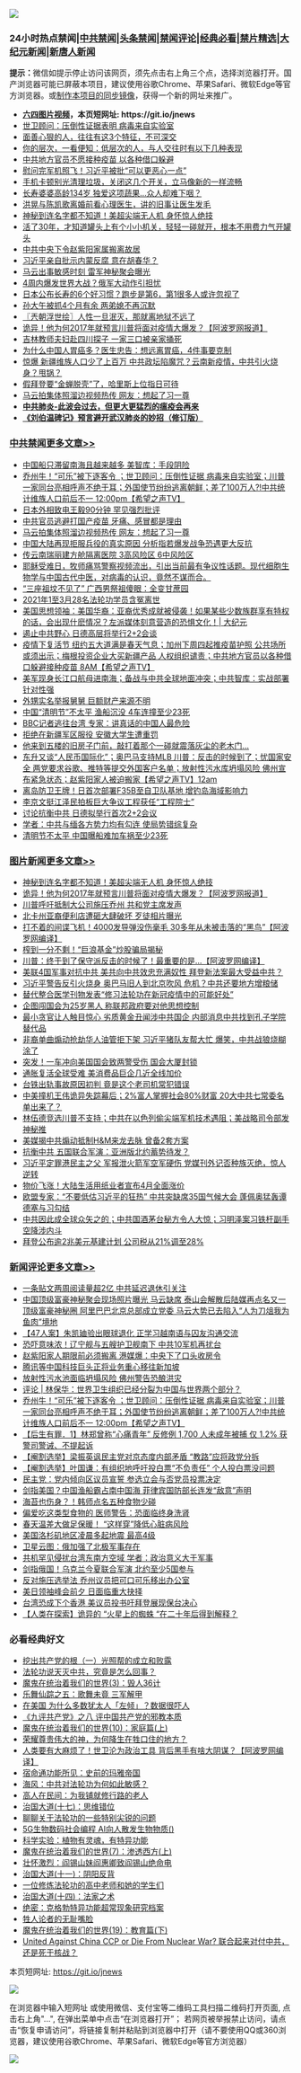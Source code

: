 ![](https://raw.githubusercontent.com/fqnews/bnews/master/64photo/fqnews-qr.jpg)

<div id="tt">
<h3>24小时热点禁闻|<a href="#%E4%B8%AD%E5%85%B1%E7%A6%81%E9%97%BB%E6%9B%B4%E5%A4%9A%E6%96%87%E7%AB%A0">中共禁闻</a>|<a href="#%E5%9B%BE%E7%89%87%E6%96%B0%E9%97%BB%E6%9B%B4%E5%A4%9A%E6%96%87%E7%AB%A0">头条禁闻</a>|<a href="#%E6%96%B0%E9%97%BB%E8%AF%84%E8%AE%BA%E6%9B%B4%E5%A4%9A%E6%96%87%E7%AB%A0">禁闻评论|<a href="#%E5%BF%85%E7%9C%8B%E7%BB%8F%E5%85%B8%E5%A5%BD%E6%96%87">经典必看|<a href="/video.md#%E7%A6%81%E7%89%87%E7%B2%BE%E9%80%89">禁片精选</a>|<a href="https://github.com/fqnews/djy/blob/master/gb/nf1351518.md#1">大纪元新闻</a>|<a href="https://github.com/fqnews/ntdtv/blob/master/gb/prog204.md#1">新唐人新闻</a></h3>
<div><b>提示：</b>微信如提示停止访问该网页，须先点击右上角三个点，选择浏览器打开。国产浏览器可能已屏蔽本项目，建议使用谷歌Chrome、苹果Safari、微软Edge等官方浏览器。或<a href="https://github.com/fqnews/bnews/blob/master/%E5%88%B6%E4%BD%9Cgit%E7%A6%81%E9%97%BB%E9%95%9C%E5%83%8F.md">制作本项目的同步镜像</a>，获得一个新的网址来推广。</div>
<ul>
<li><b><a href="http://d1.bdrive.tk/64.mp4" target="_blank">六四图片视频</a>，本页短网址: https://git.io/jnews</b></li>
<li><a href="/baitai/20210405/1519702.md">世卫顾问：压倒性证据表明 病毒来自实验室</a></li>
<li><a href="/funmedia/20210405/1519732.md">面善心狠的人，往往有这3个特征，不可深交</a></li>
<li><a href="/funmedia/20210405/1519733.md">你的层次，一看便知：低层次的人，与人交往时有以下几种表现</a></li>
<li><a href="/cbnews/20210405/1519772.md">中共地方官员不愿接种疫苗 以各种借口躲避</a></li>
<li><a href="/cnnews/hknews/20210405/1520057.md">慰问完军机照飞！习近平被批“可以更恶心一点”</a></li>
<li><a href="/lifebaike/20210405/1519734.md">手机卡顿别光清理垃圾，关闭这几个开关，立马像新的一样流畅</a></li>
<li><a href="/cbnews/20210405/1519742.md">长寿婆婆高龄134岁 独爱这项蔬果…众人却难下咽？</a></li>
<li><a href="/yule/20210405/1519895.md">洪晃与陈凯歌离婚前看心理医生，讲的旧事让医生发毛</a></li>
<li><a href="/topimagenews/20210405/1519948.md">神秘到连名字都不知道！美超尖端无人机 身怀惊人绝技</a></li>
<li><a href="/lifebaike/20210405/1520000.md">活了30年，才知道罐头上有个小小机关，轻轻一碰就开，根本不用费力气开罐头</a></li>
<li><a href="/ssgc/20210405/1520053.md">中共中央下令赵紫阳家属搬离故居</a></li>
<li><a href="/cbnews/20210405/1519848.md">习近平亲自批示内蒙反腐 意在胡春华？</a></li>
<li><a href="/finance/20210405/1520037.md">马云出事敏感时刻 雷军神秘聚会曝光</a></li>
<li><a href="/headline/20210405/1520140.md">4周内爆发世界大战？俄军大动作引担忧</a></li>
<li><a href="/lifebaike/20210405/1519810.md">日本公布长寿的6个好习惯？跑步是第6，第1很多人或许忽视了</a></li>
<li><a href="/cnnews/20210405/1520010.md">孙大午被抓4个月有余 两弟媳不再沉默</a></li>
<li><a href="/ssgc/20210405/1519696.md">〖兲朝浮世绘〗人性一旦泯灭，那就离地狱不远了</a></li>
<li><a href="/topimagenews/20210405/1519899.md">诡异！他为何2017年就预言川普将面对疫情大爆发？【阿波罗网报道】</a></li>
<li><a href="/lifebaike/20210405/1520059.md">吉林教师夫妇赴四川探子 一家三口被亲家捅死</a></li>
<li><a href="/health/20210405/1519998.md">为什么中国人胃癌多？医生忠告：想远离胃癌，4件事要克制</a></li>
<li><a href="/cnnews/20210405/1519708.md">惊爆 新疆维族人口少了上百万 中共政坛陷魔咒？云南新疫情，中共引火烧身？甩锅？</a></li>
<li><a href="/comments/20210405/1519907.md">假拜登要“金蝉脱壳”了，哈里斯上位指日可待</a></li>
<li><a href="/cbnews/20210405/1520178.md">马云拍集体照溜边视频热传 网友：想起了习一尊</a></li>
<li><b><a href="/comments/20200211/1275071.md" target="_blank">中共肺炎-此波会过去，但更大更猛烈的瘟疫会再来</a></b></li>
<li><b><a href="/comments/20200207/1272816.md" target="_blank">《刘伯温碑记》预言避开武汉肺炎的妙招（修订版）</a></b></li>
</ul>
</div>

<div class="catlist">
<h3><a href="/cbnews/" target="_blank">中共禁闻</a><span><a href="/cbnews/" target="_blank" rel="nofollow">更多文章>></a></span></h3>
<ul>
<li><a href="/cbnews/20210406/1520305.md" target="_blank">中国船只滞留南海且越来越多 美智库：手段阴险</a></li>
<li><a href="/comments/20210406/1520264.md" target="_blank">乔州牛！“可乐”被下逐客令 ；世卫顾问：压倒性证据 病毒来自实验室；川普一家同台亮相呼声不绝于耳；外国使节纷纷逃离朝鲜；差了100万人?!中共统计维族人口前后不一 12:00pm【希望之声TV】</a></li>
<li><a href="/cbnews/20210405/1520240.md" target="_blank">日本外相致电王毅90分钟 罕见强烈批评</a></li>
<li><a href="/cbnews/20210405/1520222.md" target="_blank">中共官员逃避打国产疫苗 牙痛、感冒都是理由</a></li>
<li><a href="/cbnews/20210405/1520178.md" target="_blank">马云拍集体照溜边视频热传 网友：想起了习一尊</a></li>
<li><a href="/cbnews/20210405/1520177.md" target="_blank">中国大陆再现拒服兵役的真实原因 分析指若爆发战争恐遇更大反抗</a></li>
<li><a href="/cbnews/20210405/1520176.md" target="_blank">传云南瑞丽建方舱隔离医院 3高风险区 6中风险区</a></li>
<li><a href="/comments/20210405/1520166.md" target="_blank">耶稣受难日，牧师痛骂警察视频流出，引出当前最有争议性话题。现代细胞生物学与中国古代中医，对病毒的认识，竟然不谋而合。</a></li>
<li><a href="/cbnews/20210405/1520154.md" target="_blank">“三座祖坟不见了” 广西男祭祖傻眼：全变甘蔗园</a></li>
<li><a href="/cbnews/20210405/1520153.md" target="_blank">2021年1至3月28名法轮功学员含冤离世</a></li>
<li><a href="/cbnews/20210405/1520152.md" target="_blank">美国思想领袖：美国华裔：亚裔优秀成就被侵袭！如果某些少数族群享有特权的话，会出现什麽情况？左派媒体刻意营造的恐惧文化！| 大纪元</a></li>
<li><a href="/cbnews/20210405/1520145.md" target="_blank">遏止中共野心 日德高层将举行2+2会谈</a></li>
<li><a href="/comments/20210405/1520142.md" target="_blank">疫情下复活节 纽约五大道满是春天气息；加州下周四起推疫苗护照 公共场所或须出示；梅根投资企业大买新疆产品 人权组织谴责；中共地方官员以各种借口躲避接种疫苗 8AM【希望之声TV】</a></li>
<li><a href="/cbnews/20210405/1520119.md" target="_blank">美军现身长江口航母进南海；备战与中共全球地面冲突；中共智库：实战部署针对性强</a></li>
<li><a href="/cbnews/20210405/1520045.md" target="_blank">外甥实名举报舅舅 巨额财产来源不明</a></li>
<li><a href="/cbnews/20210405/1520044.md" target="_blank">中国“清明节”不太平 渔船沉没 4车连撞至少23死</a></li>
<li><a href="/cbnews/20210405/1520036.md" target="_blank">BBC记者逃往台湾 专家：讲真话的中国人最危险</a></li>
<li><a href="/cbnews/20210405/1520014.md" target="_blank">拒绝在新疆军区服役 安徽大学生遭重罚</a></li>
<li><a href="/cbnews/20210405/1519914.md" target="_blank">他来到五楼的旧房子门前，敲打着那个一碰就震落灰尘的老木门…</a></li>
<li><a href="/comments/20210405/1519909.md" target="_blank">东升又谈“人民币国际化”；奥巴马支持MLB 川普：反击的时候到了；忧国家安全 两党要求谷歌、推特等提交外国客户名单；放射性污水库坍塌风险 佛州宣布紧急状态；赵紫阳家人被迫搬家【希望之声TV】12am</a></li>
<li><a href="/cbnews/20210405/1519888.md" target="_blank">离岛防卫王牌！日首次部署F35B至自卫队基地 增钓岛海域影响力</a></li>
<li><a href="/cbnews/20210405/1519887.md" target="_blank">李京文挺江泽民拍板巨大争议工程获任“工程院士”</a></li>
<li><a href="/cbnews/20210405/1519886.md" target="_blank">讨论抗衡中共 日德拟举行首次2+2会议</a></li>
<li><a href="/cbnews/20210405/1519871.md" target="_blank">学者：中共与缅各方势力均有勾连 使局势错综复杂</a></li>
<li><a href="/cbnews/20210405/1519870.md" target="_blank">清明节不太平 中国曝船难加车祸至少23死</a></li>

</ul>
</div>
<div class="catlist">
<h3><a href="/topimagenews/" target="_blank">图片新闻</a><span><a href="/topimagenews/" target="_blank" rel="nofollow">更多文章>></a></span></h3>
<ul>
<li><a href="/topimagenews/20210405/1519948.md" target="_blank">神秘到连名字都不知道！美超尖端无人机 身怀惊人绝技</a></li>
<li><a href="/topimagenews/20210405/1519899.md" target="_blank">诡异！他为何2017年就预言川普将面对疫情大爆发？【阿波罗网报道】</a></li>
<li><a href="/topimagenews/20210405/1519818.md" target="_blank">川普呼吁抵制大公司施压乔州 共和党主席发声</a></li>
<li><a href="/topimagenews/20210405/1519671.md" target="_blank">北卡州亚裔便利店遭砸大肆破坏 歹徒相片曝光</a></li>
<li><a href="/topimagenews/20210404/1519440.md" target="_blank">打不着的间谍飞机！4000发导弹没伤毫毛 30多年从未被击落的“黑鸟”【阿波罗网编译】</a></li>
<li><a href="/topimagenews/20210404/1519402.md" target="_blank">榨到一分不剩！“巨浪基金”炒股骗局揭秘</a></li>
<li><a href="/topimagenews/20210404/1519391.md" target="_blank">川普：终于到了保守派反击的时候了！最重要的是…【阿波罗网编译】</a></li>
<li><a href="/topimagenews/20210404/1519149.md" target="_blank">美联4国军事对抗中共 美共向中共效忠充满奴性 拜登新法案最大受益中共？</a></li>
<li><a href="/topimagenews/20210403/1518960.md" target="_blank">习近平警告反引火烧身 奥巴马旧人到北京吹风 危机？中共还要地方增粮储</a></li>
<li><a href="/comments/20210403/1518906.md" target="_blank">替代整合医学刊物发表“修习法轮功在新冠疫情中的可能好处”</a></li>
<li><a href="/topimagenews/20210403/1518554.md" target="_blank">企图闯国会为25岁黑人 称联邦政府要对他思想控制</a></li>
<li><a href="/topimagenews/20210403/1518546.md" target="_blank">最小贪官让人触目惊心 劣质黄金丑闻涉中共国企 内部消息中共找到孔子学院替代品</a></li>
<li><a href="/topimagenews/20210403/1518528.md" target="_blank">非裔单曲煽动抢劫华人油管拒下架 习近平猪队友帮大忙 爆笑，中共战狼烧糊涂了</a></li>
<li><a href="/topimagenews/20210403/1518459.md" target="_blank">突发！一车冲向美国国会致两警受伤 国会大厦封锁</a></li>
<li><a href="/topimagenews/20210403/1518446.md" target="_blank">通胀复活全球受难 美消费品巨企几近全线加价</a></li>
<li><a href="/topimagenews/20210402/1518285.md" target="_blank">台铁出轨事故原因初判 竟是这个老司机常犯错误</a></li>
<li><a href="/topimagenews/20210402/1517957.md" target="_blank">中美撞机王伟诡异失踪幕后；2%富人掌握社会80%财富 20大中共七常委名单出来了？</a></li>
<li><a href="/topimagenews/20210402/1517873.md" target="_blank">林伍德竞选川普不支持；中共在以色列偷尖端军机技术遇阻；美战略司令部发神秘推</a></li>
<li><a href="/topimagenews/20210402/1517863.md" target="_blank">美媒揭中共煽动抵制H&#038;M来龙去脉 曾备2套方案</a></li>
<li><a href="/topimagenews/20210402/1517862.md" target="_blank">抗衡中共 五国联合军演：亚洲版北约蓄势待发？</a></li>
<li><a href="/topimagenews/20210402/1517842.md" target="_blank">习近平定罪港民主之父 军报泄火箭军空军硬伤 党媒刊外记否种族灭绝，惊人逆转</a></li>
<li><a href="/topimagenews/20210402/1517841.md" target="_blank">物价飞涨！大陆生活用纸业者宣布4月全面涨价</a></li>
<li><a href="/topimagenews/20210401/1517464.md" target="_blank">欧盟专家：“不要低估习近平的狂热” 中共突缺席35国气候大会 蓬佩奥猛轰谭德塞与习勾结</a></li>
<li><a href="/topimagenews/20210401/1517078.md" target="_blank">中共因此成全球众矢之的；中共国酒茅台秘方令人大惊；习明泽案习铁杆副手空降涉内斗</a></li>
<li><a href="/topimagenews/20210401/1516907.md" target="_blank">拜登公布逾2兆美元基建计划 公司税从21%调至28%</a></li>

</ul>
</div>
<div class="catlist">
<h3><a href="/comments/" target="_blank">新闻评论</a><span><a href="/comments/" target="_blank" rel="nofollow">更多文章>></a></span></h3>
<ul>
<li><a href="/comments/20210406/1520312.md" target="_blank">一条贴文两周阅读量超2亿 中共延迟退休引关注</a></li>
<li><a href="/comments/20210406/1520301.md" target="_blank">中国顶级富豪神秘聚会现场照片曝光 马云缺席 泰山会解散后陆媒再点名又一顶级富豪神秘圈 阿里巴巴北京总部成立党委 马云大势已去陷入“人为刀俎我为鱼肉”境地</a></li>
<li><a href="/comments/20210406/1520300.md" target="_blank">【47人案】朱凯廸验出眼球退化 正学习越南语与囚友沟通交流</a></li>
<li><a href="/comments/20210406/1520299.md" target="_blank">恐吓意味浓！辽宁舰与五艘护卫舰南下 中共10军机再扰台</a></li>
<li><a href="/comments/20210406/1520298.md" target="_blank">赵紫阳家人期限前必须搬离 港媒爆：中央下了口头收房令</a></li>
<li><a href="/comments/20210406/1520289.md" target="_blank">腾讯等中国科技巨头正将业务重心移往新加坡</a></li>
<li><a href="/comments/20210406/1520276.md" target="_blank">放射性污水池面临坍塌风险 佛州警告恐酿洪灾</a></li>
<li><a href="/comments/20210406/1520272.md" target="_blank">评论 | 林保华：世界卫生组织已经分裂为中国与世界两个部分？</a></li>
<li><a href="/comments/20210406/1520264.md" target="_blank">乔州牛！“可乐”被下逐客令 ；世卫顾问：压倒性证据 病毒来自实验室；川普一家同台亮相呼声不绝于耳；外国使节纷纷逃离朝鲜；差了100万人?!中共统计维族人口前后不一 12:00pm【希望之声TV】</a></li>
<li><a href="/comments/20210406/1520256.md" target="_blank">【后生有罪．1】林郑曾称“心痛青年” 反修例 1,700 人未成年被捕 仅 1.2% 获警司警诫、不提起诉</a></li>
<li><a href="/comments/20210406/1520255.md" target="_blank">【阉割选举】梁振英讽民主党对京态度内部矛盾 “教路”应将政党分拆</a></li>
<li><a href="/comments/20210406/1520254.md" target="_blank">【阉割选举】叶国谦：有组织地呼吁投白票“不负责任” 个人投白票没问题</a></li>
<li><a href="/comments/20210406/1520253.md" target="_blank">民主党：党内倾向区议员宣誓 参选立会与否党员投票决定</a></li>
<li><a href="/comments/20210406/1520252.md" target="_blank">剑指美国？中国渔船霸占南中国海 菲律宾国防部长连发“敌意”声明</a></li>
<li><a href="/comments/20210405/1520248.md" target="_blank">海苔也伤身？！韩师点名五种食物少碰</a></li>
<li><a href="/comments/20210405/1520247.md" target="_blank">偏爱吃这类型食物的 医师警告：恐面临终身洗肾</a></li>
<li><a href="/comments/20210405/1520246.md" target="_blank">春天温差大做足保暖！ “这样穿”降低心脏病风险</a></li>
<li><a href="/comments/20210405/1520236.md" target="_blank">美国洛杉矶地区凌晨多起地震 最高4级</a></li>
<li><a href="/comments/20210405/1520235.md" target="_blank">卫星云图：俄加强了北极军事存在</a></li>
<li><a href="/comments/20210405/1520224.md" target="_blank">共机罕见侵扰台湾东南方空域 学者：政治意义大于军事</a></li>
<li><a href="/comments/20210405/1520211.md" target="_blank">剑指俄国！乌克兰今夏联合军演 北约至少5国参与</a></li>
<li><a href="/comments/20210405/1520185.md" target="_blank">反对施压选举法 乔州议员把可口可乐移出办公室</a></li>
<li><a href="/comments/20210405/1520184.md" target="_blank">美日领袖峰会前夕 日面临重大抉择</a></li>
<li><a href="/comments/20210405/1520170.md" target="_blank">台湾恐成下个香港 美议员投书吁拜登展现保台决心</a></li>
<li><a href="/comments/20210405/1520169.md" target="_blank">【人类在探索】诡异的 “火星上的蜘蛛 “在二十年后得到解释？</a></li>

</ul>
</div>

<div class="catlist">
<h3>必看经典好文</h3>
<ul>
<li><a href="/comments/20200629/1352460.md" target="_blank">挖出共产党的根（一）光照帮的成立和败露</a></li>
<li><a href="/comments/20210308/1500552.md" target="_blank">法轮功说天灭中共，究竟是怎么回事？</a></li>
<li><a href="/topimagenews/20180521/945342.md" target="_blank">魔鬼在统治着我们的世界(3)：毁人36计</a></li>
<li><a href="/tculture/20170715/791820.md" target="_blank">乐舞仙踪之五：歌舞未竟 三军解甲</a></li>
<li><a href="/comments/20200427/1319933.md" target="_blank">在美国 为什么多数犹太人「左倾」？数据很吓人</a></li>
<li><a href="/bookonline/20131116/201047.md" target="_blank">《九评共产党》之八 评中国共产党的邪教本质</a></li>
<li><a href="/topimagenews/20180529/950153.md" target="_blank">魔鬼在统治着我们的世界(10)：家庭篇(上)</a></li>
<li><a href="/comments/20200618/1346830.md" target="_blank">荣耀尊贵伟大的神，为何降生在牲口住的地方？</a></li>
<li><a href="/cnnews/20201226/1455352.md" target="_blank">人类要有大麻烦了！世卫沦为政治工具 背后黑手有啥大阴谋？【阿波罗网编译】</a></li>
<li><a href="/cbnews/20180711/970353.md" target="_blank">宿命通功能所见：史前的玛雅帝国</a></li>
<li><a href="/comments/20191218/1228234.md" target="_blank">海风：中共对法轮功为何如此敏感？</a></li>
<li><a href="/tculture/20121023/72121.md" target="_blank">高人在民间：为我铺就修行路的老人</a></li>
<li><a href="/comments/20201110/1428674.md" target="_blank">治国大道(十七)：思维错位</a></li>
<li><a href="/comments/20190417/1114875.md" target="_blank">聊聊关于法轮功的一些特别尖锐的问题</a></li>
<li><a href="/topimagenews/20200527/1335347.md" target="_blank">5G生物数码社会编程 AI向人散发生物物质()</a></li>
<li><a href="/comments/20200605/783205.md" target="_blank">科学实验：植物有灵魂，有特异功能</a></li>
<li><a href="/topimagenews/20180527/948369.md" target="_blank">魔鬼在统治着我们的世界(7)：渗透西方(上)</a></li>
<li><a href="/cbnews/20200727/1366904.md" target="_blank">壮怀激烈：阎锡山妹阎惠卿致阎锡山绝命电</a></li>
<li><a href="/cbnews/20180317/915893.md" target="_blank">治国大道(十一)：阴阳反背</a></li>
<li><a href="/cbnews/20200702/1354550.md" target="_blank">一位修炼法轮功的高中老师和她的学生们</a></li>
<li><a href="/cbnews/20180320/916962.md" target="_blank">治国大道(十四)：法家之术</a></li>
<li><a href="/comments/20200705/783265.md" target="_blank">绝密：克格勃特异功能超常现象研究档案</a></li>
<li><a href="/comments/20200606/783250.md" target="_blank">牲人论者的无耻嘴脸</a></li>
<li><a href="/comments/20180716/972458.md" target="_blank">魔鬼在统治着我们的世界(19)：教育篇(下)</a></li>
<li><a href="/comments/20200820/1451960.md" target="_blank">United Against China CCP or Die From Nuclear War? 联合起来对付中共，还是死于核战？</a></li>

</ul>
</div>

本页短网址: https://git.io/jnews

![](https://raw.githubusercontent.com/fqnews/bnews/master/64photo/fqnews-qr.jpg)

在浏览器中输入短网址 或使用微信、支付宝等二维码工具扫描二维码打开页面, 点击右上角"...", 在弹出菜单中点击“在浏览器打开”； 若网页被举报禁止访问，请点击“恢复申请访问”，将链接复制并粘贴到浏览器中打开（请不要使用QQ或360浏览器，建议使用谷歌Chrome、苹果Safari、微软Edge等官方浏览器）

![](https://raw.githubusercontent.com/fqnews/bnews/master/64photo/wx.jpg)